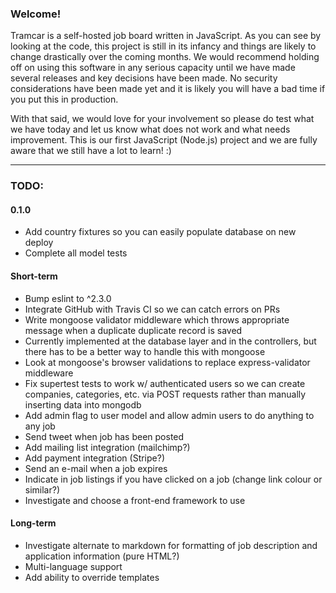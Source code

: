 ### Welcome!

Tramcar is a self-hosted job board written in JavaScript.  As you can see by looking at the code, this project is still in its infancy and things are likely to change drastically over the coming months.  We would recommend holding off on using this software in any serious capacity until we have made several releases and key decisions have been made.  No security considerations have been made yet and it is likely you will have a bad time if you put this in production.

With that said, we would love for your involvement so please do test what we have today and let us know what does not work and what needs improvement.  This is our first JavaScript (Node.js) project and we are fully aware that we still have a lot to learn!  :)

----

### TODO:

#### 0.1.0

- Add country fixtures so you can easily populate database on new deploy
- Complete all model tests

#### Short-term

- Bump eslint to ^2.3.0
- Integrate GitHub with Travis CI so we can catch errors on PRs
- Write mongoose validator middleware which throws appropriate message when a
  duplicate duplicate record is saved
 - Currently implemented at the database layer and in the controllers, but there
   has to be a better way to handle this with mongoose
- Look at mongoose's browser validations to replace express-validator
  middleware
- Fix supertest tests to work w/ authenticated users so we can create
  companies, categories, etc. via POST requests rather than manually inserting
  data into mongodb
- Add admin flag to user model and allow admin users to do anything to any job
- Send tweet when job has been posted
- Add mailing list integration (mailchimp?)
- Add payment integration (Stripe?)
- Send an e-mail when a job expires
- Indicate in job listings if you have clicked on a job (change link colour or
  similar?)
- Investigate and choose a front-end framework to use

#### Long-term

- Investigate alternate to markdown for formatting of job description and
  application information (pure HTML?)
- Multi-language support
- Add ability to override templates
